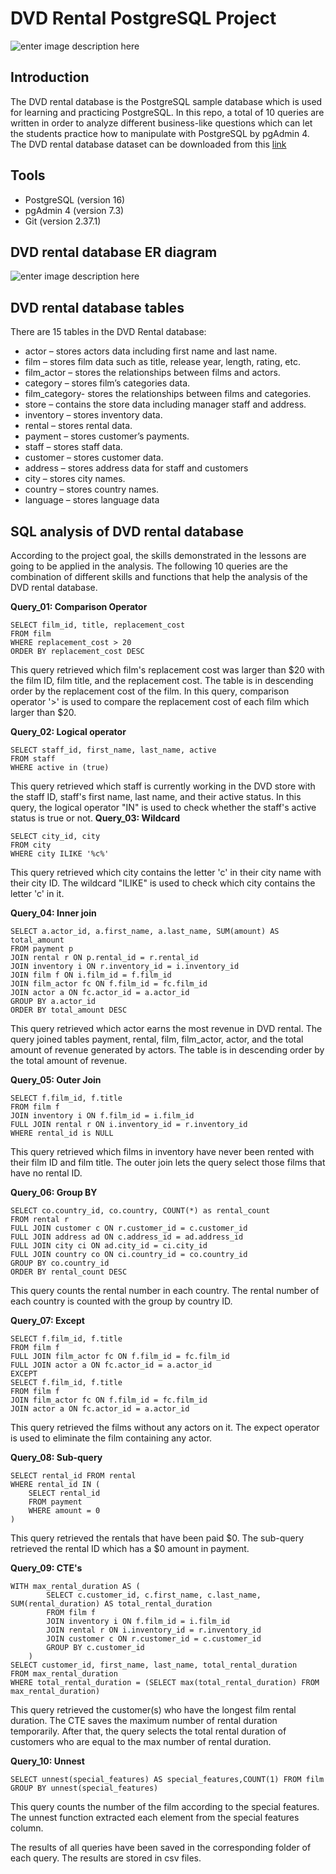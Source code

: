 # DVD Rental PostgreSQL Project

![enter image description here](https://media.timeout.com/images/103377933/750/422/image.jpg)

## Introduction

The DVD rental database is the PostgreSQL sample database which is used for learning and practicing PostgreSQL. In this repo, a total of 10 queries are written in order to analyze different business-like questions which can let the students practice how to manipulate with PostgreSQL by pgAdmin 4. The DVD rental database dataset can be downloaded from this [link](https://www.postgresqltutorial.com/postgresql-getting-started/postgresql-sample-database/)

## Tools
 - PostgreSQL (version 16)
 - pgAdmin 4 (version 7.3)
 - Git (version 2.37.1)

## DVD rental database ER diagram

![enter image description here](https://www.postgresqltutorial.com/wp-content/uploads/2018/03/dvd-rental-sample-database-diagram.png)

## DVD rental database tables

There are 15 tables in the DVD Rental database:

 - actor – stores actors data including first name and last name. 
 - film – stores film data such as title, release year, length, rating, etc.
 - film_actor – stores the relationships between films and actors.
 - category – stores film’s categories data. 
 - film_category- stores the relationships between films and categories. 
 - store – contains the store data including manager staff and address. 
 - inventory – stores inventory data. 
 - rental – stores rental data. 
 - payment – stores customer’s payments. 
 - staff – stores staff data. 
 - customer – stores customer data. 
 - address – stores address data for staff and customers
 - city – stores city names. 
 - country – stores country names.
 - language – stores language data 

## SQL analysis of DVD rental database

According to the project goal, the skills demonstrated in the lessons are going to be applied in the analysis. The following 10 queries are the combination of different skills and functions that help the analysis of the DVD rental database. 

**Query_01: Comparison Operator**

    SELECT film_id, title, replacement_cost
    FROM film
    WHERE replacement_cost > 20
    ORDER BY replacement_cost DESC

This query retrieved which film's replacement cost was larger than $20 with the film ID, film title, and the replacement cost. The table is in descending order by the replacement cost of the film. In this query, comparison operator '>' is used to compare the replacement cost of each film which larger than $20.

**Query_02: Logical operator**

    SELECT staff_id, first_name, last_name, active
    FROM staff
    WHERE active in (true)

This query retrieved which staff is currently working in the DVD store with the staff ID, staff's first name, last name, and their active status. In this query, the logical operator "IN" is used to check whether the staff's active status is true or not.
**Query_03: Wildcard**

    SELECT city_id, city
    FROM city
    WHERE city ILIKE '%c%'

This query retrieved which city contains the letter 'c' in their city name with their city ID. The wildcard "ILIKE" is used to check which city contains the letter 'c' in it.

**Query_04: Inner join**

    SELECT a.actor_id, a.first_name, a.last_name, SUM(amount) AS total_amount
    FROM payment p
    JOIN rental r ON p.rental_id = r.rental_id
    JOIN inventory i ON r.inventory_id = i.inventory_id
    JOIN film f ON i.film_id = f.film_id
    JOIN film_actor fc ON f.film_id = fc.film_id
    JOIN actor a ON fc.actor_id = a.actor_id
    GROUP BY a.actor_id
    ORDER BY total_amount DESC

This query retrieved which actor earns the most revenue in DVD rental. The query joined tables payment, rental, film, film_actor, actor, and the total amount of revenue generated by actors. The table is in descending order by the total amount of revenue.

**Query_05: Outer Join**

    SELECT f.film_id, f.title 
    FROM film f
    JOIN inventory i ON f.film_id = i.film_id
    FULL JOIN rental r ON i.inventory_id = r.inventory_id
    WHERE rental_id is NULL

This query retrieved which films in inventory have never been rented with their film ID and film title. The outer join lets the query select those films that have no rental ID.

**Query_06: Group BY**

    SELECT co.country_id, co.country, COUNT(*) as rental_count
    FROM rental r 
    FULL JOIN customer c ON r.customer_id = c.customer_id
    FULL JOIN address ad ON c.address_id = ad.address_id
    FULL JOIN city ci ON ad.city_id = ci.city_id
    FULL JOIN country co ON ci.country_id = co.country_id
    GROUP BY co.country_id
    ORDER BY rental_count DESC

This query counts the rental number in each country. The rental number of each country is counted with the group by country ID.

**Query_07: Except**

    SELECT f.film_id, f.title
    FROM film f
    FULL JOIN film_actor fc ON f.film_id = fc.film_id
    FULL JOIN actor a ON fc.actor_id = a.actor_id
    EXCEPT
    SELECT f.film_id, f.title
    FROM film f
    JOIN film_actor fc ON f.film_id = fc.film_id
    JOIN actor a ON fc.actor_id = a.actor_id
This query retrieved the films without any actors on it. The expect operator is used to eliminate the film containing any actor. 

**Query_08: Sub-query**

    SELECT rental_id FROM rental
    WHERE rental_id IN (
    	SELECT rental_id
    	FROM payment
    	WHERE amount = 0
    )
This query retrieved the rentals that have been paid $0. The sub-query retrieved the rental ID which has a $0 amount in payment.

**Query_09: CTE's**

    WITH max_rental_duration AS (
    		SELECT c.customer_id, c.first_name, c.last_name, SUM(rental_duration) AS total_rental_duration
    		FROM film f
    		JOIN inventory i ON f.film_id = i.film_id
    		JOIN rental r ON i.inventory_id = r.inventory_id
    		JOIN customer c ON r.customer_id = c.customer_id
    		GROUP BY c.customer_id
    	)
    SELECT customer_id, first_name, last_name, total_rental_duration
    FROM max_rental_duration
    WHERE total_rental_duration = (SELECT max(total_rental_duration) FROM max_rental_duration)
This query retrieved the customer(s) who have the longest film rental duration. The CTE saves the maximum number of rental duration temporarily. After that, the query selects the total rental duration of customers who are equal to the max number of rental duration.

**Query_10: Unnest**

    SELECT unnest(special_features) AS special_features,COUNT(1) FROM film
    GROUP BY unnest(special_features)
This query counts the number of the film according to the special features. The unnest function extracted each element from the special features column. 

The results of all queries have been saved in the corresponding folder of each query. The results are stored in csv files.